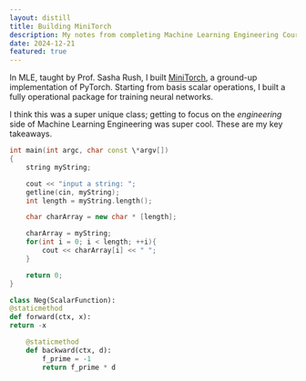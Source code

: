 ```yaml
---
layout: distill
title: Building MiniTorch
description: My notes from completing Machine Learning Engineering Course at Cornell Tech
date: 2024-12-21
featured: true
---
```


In MLE, taught by Prof. Sasha Rush, I built [MiniTorch](https://minitorch.github.io/), a ground-up implementation of PyTorch. Starting from basis scalar operations, I built a fully operational package for training neural networks.

I think this was a super unique class; getting to focus on the _engineering_ side of Machine Learning Engineering was super cool. These are my key takeaways.

```c++
int main(int argc, char const \*argv[])
{
    string myString;

    cout << "input a string: ";
    getline(cin, myString);
    int length = myString.length();

    char charArray = new char * [length];

    charArray = myString;
    for(int i = 0; i < length; ++i){
        cout << charArray[i] << " ";
    }

    return 0;
}
```

```python
class Neg(ScalarFunction):
@staticmethod
def forward(ctx, x):
return -x

    @staticmethod
    def backward(ctx, d):
        f_prime = -1
        return f_prime * d
```
